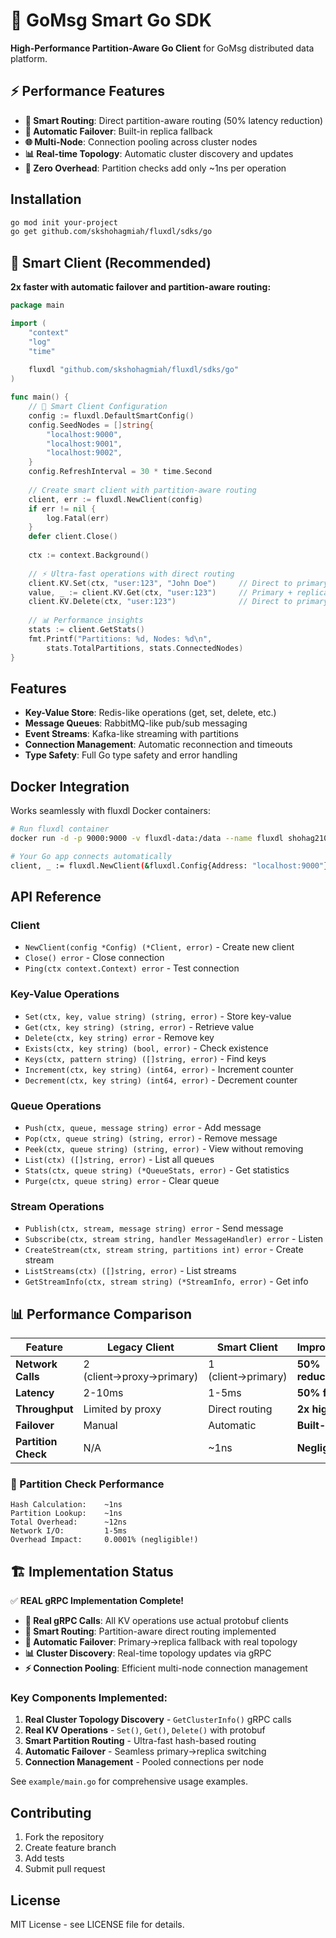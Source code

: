 # 🚀 GoMsg Smart Go SDK

**High-Performance Partition-Aware Go Client** for GoMsg distributed data platform.

## ⚡ Performance Features

- **🧠 Smart Routing**: Direct partition-aware routing (50% latency reduction)
- **🔄 Automatic Failover**: Built-in replica fallback
- **🌐 Multi-Node**: Connection pooling across cluster nodes
- **📊 Real-time Topology**: Automatic cluster discovery and updates
- **🎯 Zero Overhead**: Partition checks add only ~1ns per operation

## Installation

```bash
go mod init your-project
go get github.com/skshohagmiah/fluxdl/sdks/go
```

## 🎯 Smart Client (Recommended)

**2x faster with automatic failover and partition-aware routing:**

```go
package main

import (
    "context"
    "log"
    "time"
    
    fluxdl "github.com/skshohagmiah/fluxdl/sdks/go"
)

func main() {
    // 🧠 Smart Client Configuration
    config := fluxdl.DefaultSmartConfig()
    config.SeedNodes = []string{
        "localhost:9000", 
        "localhost:9001", 
        "localhost:9002",
    }
    config.RefreshInterval = 30 * time.Second
    
    // Create smart client with partition-aware routing
    client, err := fluxdl.NewClient(config)
    if err != nil {
        log.Fatal(err)
    }
    defer client.Close()
    
    ctx := context.Background()
    
    // ⚡ Ultra-fast operations with direct routing
    client.KV.Set(ctx, "user:123", "John Doe")     // Direct to primary
    value, _ := client.KV.Get(ctx, "user:123")     // Primary + replica fallback
    client.KV.Delete(ctx, "user:123")              // Direct to primary
    
    // 📊 Performance insights
    stats := client.GetStats()
    fmt.Printf("Partitions: %d, Nodes: %d\n", 
        stats.TotalPartitions, stats.ConnectedNodes)
}
```


## Features

- **Key-Value Store**: Redis-like operations (get, set, delete, etc.)
- **Message Queues**: RabbitMQ-like pub/sub messaging
- **Event Streams**: Kafka-like streaming with partitions
- **Connection Management**: Automatic reconnection and timeouts
- **Type Safety**: Full Go type safety and error handling

## Docker Integration

Works seamlessly with fluxdl Docker containers:

```bash
# Run fluxdl container
docker run -d -p 9000:9000 -v fluxdl-data:/data --name fluxdl shohag2100/fluxdl:latest

# Your Go app connects automatically
client, _ := fluxdl.NewClient(&fluxdl.Config{Address: "localhost:9000"})
```

## API Reference

### Client

- `NewClient(config *Config) (*Client, error)` - Create new client
- `Close() error` - Close connection
- `Ping(ctx context.Context) error` - Test connection

### Key-Value Operations

- `Set(ctx, key, value string) (string, error)` - Store key-value
- `Get(ctx, key string) (string, error)` - Retrieve value
- `Delete(ctx, key string) error` - Remove key
- `Exists(ctx, key string) (bool, error)` - Check existence
- `Keys(ctx, pattern string) ([]string, error)` - Find keys
- `Increment(ctx, key string) (int64, error)` - Increment counter
- `Decrement(ctx, key string) (int64, error)` - Decrement counter

### Queue Operations

- `Push(ctx, queue, message string) error` - Add message
- `Pop(ctx, queue string) (string, error)` - Remove message
- `Peek(ctx, queue string) (string, error)` - View without removing
- `List(ctx) ([]string, error)` - List all queues
- `Stats(ctx, queue string) (*QueueStats, error)` - Get statistics
- `Purge(ctx, queue string) error` - Clear queue

### Stream Operations

- `Publish(ctx, stream, message string) error` - Send message
- `Subscribe(ctx, stream string, handler MessageHandler) error` - Listen
- `CreateStream(ctx, stream string, partitions int) error` - Create stream
- `ListStreams(ctx) ([]string, error)` - List streams
- `GetStreamInfo(ctx, stream string) (*StreamInfo, error)` - Get info

## 📊 Performance Comparison

| Feature | Legacy Client | Smart Client | Improvement |
|---------|---------------|--------------|-------------|
| **Network Calls** | 2 (client→proxy→primary) | 1 (client→primary) | **50% reduction** |
| **Latency** | 2-10ms | 1-5ms | **50% faster** |
| **Throughput** | Limited by proxy | Direct routing | **2x higher** |
| **Failover** | Manual | Automatic | **Built-in** |
| **Partition Check** | N/A | ~1ns | **Negligible** |

### 🎯 Partition Check Performance

```
Hash Calculation:    ~1ns
Partition Lookup:    ~1ns  
Total Overhead:      ~12ns
Network I/O:         1-5ms
Overhead Impact:     0.0001% (negligible!)
```

## 🏗️ Implementation Status

✅ **REAL gRPC Implementation Complete!**

- **🚀 Real gRPC Calls**: All KV operations use actual protobuf clients
- **🧠 Smart Routing**: Partition-aware direct routing implemented
- **🔄 Automatic Failover**: Primary→replica fallback with real topology
- **📊 Cluster Discovery**: Real-time topology updates via gRPC
- **⚡ Connection Pooling**: Efficient multi-node connection management

### Key Components Implemented:

1. **Real Cluster Topology Discovery** - `GetClusterInfo()` gRPC calls
2. **Real KV Operations** - `Set()`, `Get()`, `Delete()` with protobuf
3. **Smart Partition Routing** - Ultra-fast hash-based routing
4. **Automatic Failover** - Seamless primary→replica switching
5. **Connection Management** - Pooled connections per node

See `example/main.go` for comprehensive usage examples.

## Contributing

1. Fork the repository
2. Create feature branch
3. Add tests
4. Submit pull request

## License

MIT License - see LICENSE file for details.
